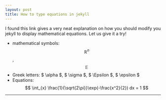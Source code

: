 ```yaml
---
layout: post
title: How to type equations in jekyll
---
```


I found this link gives a very neat explanation on how you should modify you jekyll to display mathematical equations.
Let us give it a try!

* mathematical symbols: $$\mathbb{R}^{n}$$, $$\mathbb{E}$$
* Greek letters: $ \alpha $, $ \sigma $, $ \Epsilon $, $ \epsilon $
* Equations: $$ \int_{x} \frac{1}{\sqrt{2\pi}}\exp(-\frac{x^2}{2}) dx = 1 $$

---
